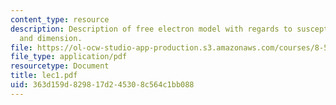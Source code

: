 ```yaml
---
content_type: resource
description: Description of free electron model with regards to susceptibility, conductivity
  and dimension.
file: https://ol-ocw-studio-app-production.s3.amazonaws.com/courses/8-511-theory-of-solids-i-fall-2004/363d159d829817d245308c564c1bb088_lec1.pdf
file_type: application/pdf
resourcetype: Document
title: lec1.pdf
uid: 363d159d-8298-17d2-4530-8c564c1bb088
---
```

